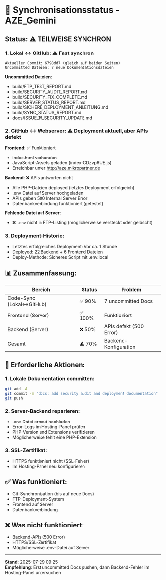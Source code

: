 # 🔄 Synchronisationsstatus - AZE_Gemini

## Status: ⚠️ TEILWEISE SYNCHRON

### 1. **Lokal ↔ GitHub**: ⚠️ Fast synchron
```
Aktueller Commit: 6798dd7 (gleich auf beiden Seiten)
Uncommitted Dateien: 7 neue Dokumentationsdateien
```

**Uncommitted Dateien**:
- build/FTP_TEST_REPORT.md
- build/SECURITY_AUDIT_REPORT.md  
- build/SECURITY_FIX_COMPLETE.md
- build/SERVER_STATUS_REPORT.md
- build/SICHERE_DEPLOYMENT_ANLEITUNG.md
- build/SYNC_STATUS_REPORT.md
- docs/ISSUE_19_SECURITY_UPDATE.md

### 2. **GitHub ↔ Webserver**: ⚠️ Deployment aktuell, aber APIs defekt

**Frontend**: ✅ Funktioniert
- index.html vorhanden
- JavaScript-Assets geladen (index-CDzvp6UE.js)
- Erreichbar unter http://aze.mikropartner.de

**Backend**: ❌ APIs antworten nicht
- Alle PHP-Dateien deployed (letztes Deployment erfolgreich)
- .env Datei auf Server hochgeladen
- APIs geben 500 Internal Server Error
- Datenbankverbindung funktioniert (getestet)

**Fehlende Datei auf Server**:
- ❌ `.env` nicht in FTP-Listing (möglicherweise versteckt oder gelöscht)

### 3. **Deployment-Historie**:
- Letztes erfolgreiches Deployment: Vor ca. 1 Stunde
- Deployed: 22 Backend + 6 Frontend Dateien
- Deploy-Methode: Sicheres Script mit .env.local

## 📊 Zusammenfassung:

| Bereich | Status | Problem |
|---------|--------|--------|
| Code-Sync (Lokal↔GitHub) | ✅ 90% | 7 uncommitted Docs |
| Frontend (Server) | ✅ 100% | Funktioniert |
| Backend (Server) | ❌ 50% | APIs defekt (500 Error) |
| Gesamt | ⚠️ 70% | Backend-Konfiguration |

## 🔧 Erforderliche Aktionen:

### 1. **Lokale Dokumentation committen**:
```bash
git add -A
git commit -m "docs: add security audit and deployment documentation"
git push
```

### 2. **Server-Backend reparieren**:
- .env Datei erneut hochladen
- Error-Logs im Hosting-Panel prüfen
- PHP-Version und Extensions verifizieren
- Möglicherweise fehlt eine PHP-Extension

### 3. **SSL-Zertifikat**:
- HTTPS funktioniert nicht (SSL-Fehler)
- Im Hosting-Panel neu konfigurieren

## ✅ Was funktioniert:
- Git-Synchronisation (bis auf neue Docs)
- FTP-Deployment-System
- Frontend auf Server
- Datenbankverbindung

## ❌ Was nicht funktioniert:
- Backend-APIs (500 Error)
- HTTPS/SSL-Zertifikat
- Möglicherweise .env-Datei auf Server

---

**Stand**: 2025-07-29 09:25  
**Empfehlung**: Erst uncommitted Docs pushen, dann Backend-Fehler im Hosting-Panel untersuchen